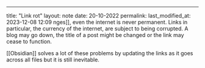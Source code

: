 ---
title: "Link rot"
layout: note
date: 20-10-2022
permalink:
last_modified_at: 2023-12-08 12:09
nges]], even the internet is never permanent. Links in particular, the currency of the internet, are subject to being corrupted. A blog may go down, the title  of a post might be changed or the link may cease to function. 

[[Obsidian]] solves a lot of these problems by updating the links as it goes across all files but it is still inevitable. 
